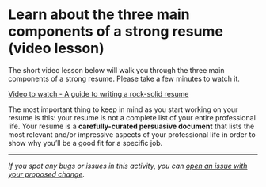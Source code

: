 # Learn about the three main components of a strong resume (video lesson)

The short video lesson below will walk you through the three main components of a strong resume. Please take a few minutes to watch it.

[Video to watch - A guide to writing a rock-solid resume](https://drive.google.com/file/d/1jkY-ynO6LQqkz88eXG1VSYEQzmrwDdlH/view?usp=sharing)

The most important thing to keep in mind as you start working on your resume is this: your resume is not a complete list of your entire professional life. Your resume is a **carefully-curated persuasive document** that lists the most relevant and/or impressive aspects of your professional life in order to show why you’ll be a good fit for a specific job.


------

_If you spot any bugs or issues in this activity, you can [open an issue with your proposed change](https://github.com/microverseinc/curriculum-transversal-skills/blob/main/git-github/articles/open_issue.md)._
